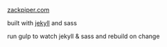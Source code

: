 [zackpiper.com](http://zackpiper.com)

built with [jekyll](https://jekyllrb.com/) and sass

run gulp to watch jekyll & sass and rebuild on change